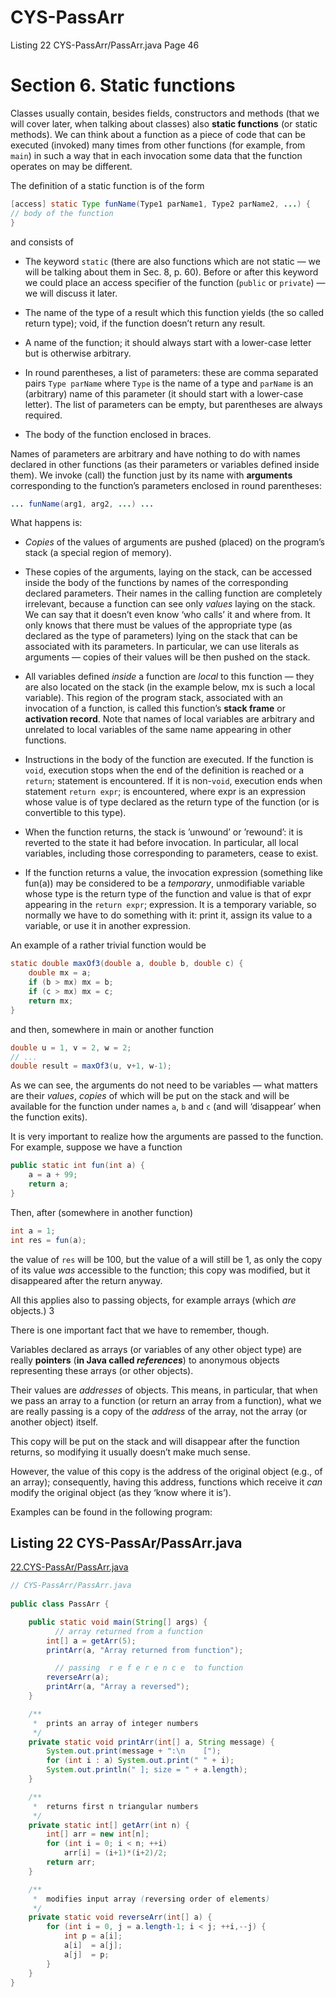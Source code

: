 # CYS-PassArr
Listing 22 CYS-PassArr/PassArr.java Page 46

# Section 6. Static functions  
 
Classes usually contain, besides fields, constructors and methods (that we will cover later, when talking about classes) also **static functions** (or static methods). We can think about a function as a piece of code that can be executed (invoked) many times
from other functions (for example, from `main`) in such a way that in each invocation some data that the function operates on may be different.  

The definition of a static function is of the form  

```java
[access] static Type funName(Type1 parName1, Type2 parName2, ...) {
// body of the function
}
```

and consists of

* The keyword `static` (there are also functions which are not static — we will be talking about them in Sec. 8, p. 60). Before or after this keyword we could place an access specifier of the function (`public` or `private`) — we will discuss it later.  
  
* The name of the type of a result which this function yields (the so called return type); void, if the function doesn’t return any result.  
  
* A name of the function; it should always start with a lower-case letter but is otherwise arbitrary.  
  
* In round parentheses, a list of parameters: these are comma separated pairs `Type parName` where `Type` is the name of a type and `parName` is an (arbitrary) name of this parameter (it should start with a lower-case letter). The list of parameters can be empty, but parentheses are always required.  
  
* The body of the function enclosed in braces.  
  
Names of parameters are arbitrary and have nothing to do with names declared in other functions (as their parameters or variables defined inside them). We invoke (call) the function just by its name with **arguments** corresponding to the function’s parameters enclosed in round parentheses:  
  
```java
... funName(arg1, arg2, ...) ...
```
  
What happens is:  
  
* _Copies_ of the values of arguments are pushed (placed) on the program’s stack (a special region of memory).  

* These copies of the arguments, laying on the stack, can be accessed inside the body of the functions by names of the corresponding declared parameters. Their names in the calling function are completely irrelevant, because a function can see
only _values_ laying on the stack. We can say that it doesn’t even know ‘who calls’ it and where from. It only knows that there must be values of the appropriate type (as declared as the type of parameters) lying on the stack that can be associated with its parameters. In particular, we can use literals as arguments — copies of their values will be then pushed on the stack.  

* All variables defined _inside_ a function are _local_ to this function — they are also located on the stack (in the example below, mx is such a local variable).
This region of the program stack, associated with an invocation of a function, is called this function’s **stack frame** or **activation record**. Note that names of
local variables are arbitrary and unrelated to local variables of the same name appearing in other functions.  
 
* Instructions in the body of the function are executed. If the function is `void`, execution stops when the end of the definition is reached or a `return`; statement is encountered. If it is non-`void`, execution ends when statement `return expr`; is encountered, where expr is an expression whose value is of type declared as the return type of the function (or is convertible to this type).  

* When the function returns, the stack is ’unwound’ or ’rewound’: it is reverted to the state it had before invocation. In particular, all local variables, including those corresponding to parameters, cease to exist.  

* If the function returns a value, the invocation expression (something like fun(a)) may be considered to be a _temporary_, unmodifiable variable whose type is the return type of the function and value is that of expr appearing in the `return expr`; expression. It is a temporary variable, so normally we have to do something with it: print it, assign its value to a variable, or use it in another expression.  
  
An example of a rather trivial function would be  

```java
static double maxOf3(double a, double b, double c) {
    double mx = a;
    if (b > mx) mx = b;
    if (c > mx) mx = c;
    return mx;
}
```
  
and then, somewhere in main or another function
  
```java
double u = 1, v = 2, w = 2;
// ...
double result = maxOf3(u, v+1, w-1);
```  
  
As we can see, the arguments do not need to be variables — what matters are their _values_, _copies_ of which will be put on the stack and will be available for the function under names `a`, `b` and `c` (and will ‘disappear’ when the function exits).  

It is very important to realize how the arguments are passed to the function. For example, suppose we have a function  
  
```java
public static int fun(int a) {
    a = a + 99;
    return a;
}
``` 
  
Then, after (somewhere in another function) 
  
```java
int a = 1;
int res = fun(a);
```
  
the value of `res` will be 100, but the value of a will still be 1, as only the copy of its value _was_ accessible to the function; this copy was modified, but it disappeared after the return anyway.  
  
All this applies also to passing objects, for example arrays (which _are_ objects.)  3

There is one important fact that we have to remember, though.  

Variables declared as arrays (or variables of any other object type) are really **pointers** (**in Java called _references_**) to anonymous objects representing these arrays (or other objects).  

Their values are _addresses_ of objects. This means, in particular, that when we pass an array to a function (or return an array from a function), what we are really passing is a copy of the _address_ of the array, not the array (or another object) itself. 

This copy will be put on the stack and will disappear after the function returns, so modifying it usually doesn’t make much sense.  

However, the value of this copy is the address of the original object (e.g., of an array); consequently, having this address, functions which receive it _can_ modify the original object (as they ‘know where it is’).  
  
Examples can be found in the following program:

## Listing 22 CYS-PassAr/PassArr.java  

[22.CYS-PassAr/PassArr.java](https://github.com/Java-PJATK/22.CYS-PassArr/blob/main/PassArr.java)   

```java
// CYS-PassArr/PassArr.java
 
public class PassArr {

    public static void main(String[] args) {
          // array returned from a function
        int[] a = getArr(5);
        printArr(a, "Array returned from function");

          // passing  r e f e r e n c e  to function
        reverseArr(a);
        printArr(a, "Array a reversed");
    }

    /**
     *  prints an array of integer numbers
     */
    private static void printArr(int[] a, String message) {
        System.out.print(message + ":\n    [");
        for (int i : a) System.out.print(" " + i);
        System.out.println(" ]; size = " + a.length);
    }

    /**
     *  returns first n triangular numbers
     */
    private static int[] getArr(int n) {
        int[] arr = new int[n];
        for (int i = 0; i < n; ++i)
            arr[i] = (i+1)*(i+2)/2;
        return arr;
    }

    /**
     *  modifies input array (reversing order of elements)
     */
    private static void reverseArr(int[] a) {
        for (int i = 0, j = a.length-1; i < j; ++i,--j) {
            int p = a[i];
            a[i]  = a[j];
            a[j]  = p;
        }
    }
}

```
